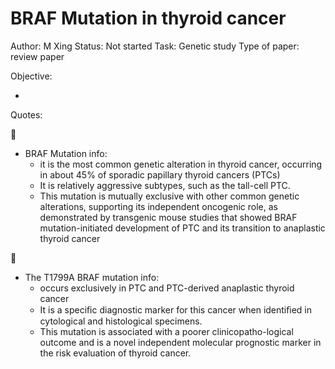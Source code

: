# BRAF Mutation in thyroid cancer

Author: M Xing
Status: Not started
Task: Genetic study
Type of paper: review paper

Objective:

- 

Quotes:

<aside>
📌

- BRAF Mutation info:
    - it is the most common genetic alteration in thyroid cancer, occurring in about 45% of sporadic papillary thyroid cancers (PTCs)
    - It is relatively aggressive subtypes, such as the tall-cell PTC.
    - This mutation is mutually exclusive with other common genetic alterations, supporting its independent oncogenic role, as demonstrated
    by transgenic mouse studies that showed BRAF mutation-initiated development of PTC and its transition to anaplastic thyroid cancer
</aside>

<aside>
📌

- The T1799A BRAF mutation info:
    - occurs exclusively in PTC and PTC-derived anaplastic thyroid cancer
    - It is a speciﬁc diagnostic marker for this cancer when identiﬁed in cytological and histological specimens.
    - This mutation is associated with a poorer clinicopatho-logical outcome and is a novel independent molecular prognostic marker in the risk evaluation of
    thyroid cancer.
</aside>